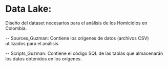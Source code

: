 # Data Lake: 

Diseño del dataset necesarios para el análisis de los Homicidios en Colombia.

-- Sources_Guzman: Contiene los orígenes de datos (archivos CSV) utilizados para el análisis.

-- Scripts_Guzman: Contiene el código SQL de las tablas que almacenarán los datos obtenidos en los orígenes.

